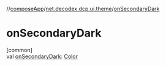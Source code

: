 //[composeApp](../../index.md)/[net.decodex.dcp.ui.theme](index.md)/[onSecondaryDark](on-secondary-dark.md)

# onSecondaryDark

[common]\
val [onSecondaryDark](on-secondary-dark.md): [Color](https://developer.android.com/reference/kotlin/androidx/compose/ui/graphics/Color.html)
